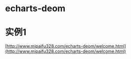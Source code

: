 # echarts-deom
# 实例1
[http://www.mipaifu328.com/echarts-deom/welcome.html](http://www.mipaifu328.com/echarts-deom/welcome.html)
